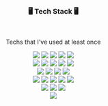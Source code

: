 <h3 align="center"> 🖥️ Tech Stack 🖥 </h3>️

<p align="center"> Techs that I've used at least once </p>

<p align="center">
  <img src="https://img.shields.io/badge/Java-007396?style=flat&logo=Java&logoColor=white"/></a> 
  <img src="https://img.shields.io/badge/Python-3776AB?style=flat&logo=Python&logoColor=white"/></a> 
  <img src="https://img.shields.io/badge/Javascript-ffb13b?style=flat&logo=javascript&logoColor=white"/></a> 
  <img src="https://img.shields.io/badge/css-1572B6?style=flat&logo=css3&logoColor=white"/></a> 
  <img src="https://img.shields.io/badge/HTML5-E34F26?style=flat&logo=HTML5&logoColor=white"/></a>
  <br>
  <img src="https://img.shields.io/badge/Spring-6DB33F?style=flat&logo=Spring&logoColor=white"/></a> 
  <img src="https://img.shields.io/badge/SpringBoot-6DB33F?style=flat&logo=Springboot&logoColor=white"/></a> 
  <img src="https://img.shields.io/badge/Django-092E20?style=flat&logo=Django&logoColor=white"/></a> 
  <img src="https://img.shields.io/badge/Vue.js-4FC08D?style=flat&logo=Vue.js&logoColor=white"/></a>
  <img src="https://img.shields.io/badge/Android-3DDC84?style=flat&logo=Android&logoColor=white"/></a>
  <br>
  <img src="https://img.shields.io/badge/Mysql-E6B91E?style=flat&logo=MySql&logoColor=white"/></a>
  <img src="https://img.shields.io/badge/MongoDB-47A248?style=flat&logo=MongoDB&logoColor=white"/></a>
  <img src="https://img.shields.io/badge/Redis-DC382D?style=flat&logo=Redis&logoColor=white"/></a>
  <img src="https://img.shields.io/badge/Kafka-231F20?style=flat&logo=Kafka&logoColor=white"/></a>
  <br>
    <img src="https://img.shields.io/badge/Docker-2496ED?style=flat&logo=Docker&logoColor=white"/></a>
    <img src="https://img.shields.io/badge/Jenkins-D24939?style=flat&logo=Jenkins&logoColor=white"/></a>
    <img src="https://img.shields.io/badge/EC2-FF9900?style=flat&logo=Amazon%20EC2&logoColor=white"/></a>
    <img src="https://img.shields.io/badge/AWS-232F3E?style=flat&logo=Amazon%20AWS&logoColor=white"/></a>
     <img src="https://img.shields.io/badge/AmazonS3-569A31?style=flat&logo=Amazon%20S3&logoColor=white"/></a>
     
    
  <br>
  <img src="https://img.shields.io/badge/JiraSoftware-0052CC?style=flat&logo=JiraSoftware&logoColor=white"/></a>
  <img src="https://img.shields.io/badge/GitHub-181717?style=flat&logo=GitHub&logoColor=white"/></a>
   <img src="https://img.shields.io/badge/GitLab-FC6D26?style=flat&logo=GitLab&logoColor=white"/></a>
<br>
<img src="https://img.shields.io/badge/Ubuntu-E95420?style=flat&logo=Ubuntu&logoColor=white"/>
</a>
</p>



